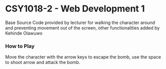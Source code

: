# CSY1018-2 - Web Development 1

Base Source Code provided by lecturer for walking the character around and preventing movement out of the screen, 
other functionalities added by Kehinde Olawuwo

### How to Play

Move the character with the arrow keys to escape the bomb, use the space to shoot arrow and attack the bomb.